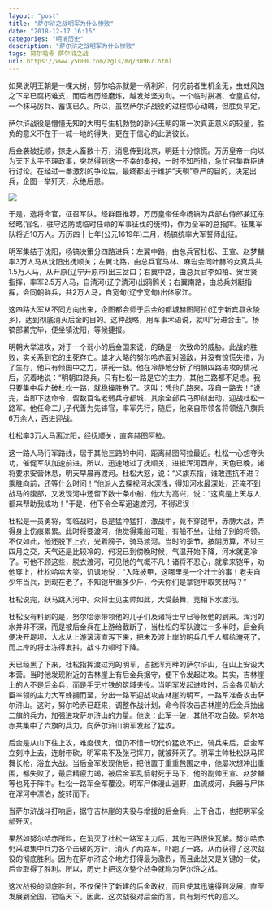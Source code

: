 ```yaml
---
layout: "post"
title: "萨尔浒之战明军为什么惨败"
date: "2018-12-17 16:15"
categories: "明清历史"
description: "萨尔浒之战明军为什么惨败"
tags: 努尔哈赤 萨尔浒之战
url: https://www.y5000.com/zgls/mq/30967.html
---
```






如果说明王朝是一棵大树，努尔哈赤就是一柄利斧，何况前者生机全无，虫蛀风蚀之下早已腐朽难支，而后者历经磨炼，越发斧坚刃利。一个临时拼凑、仓皇应付，一个秣马厉兵、蓄谋已久。所以，虽然萨尔浒战役的过程惊心动魄，但胜负早定。

萨尔浒战役是懵懂无知的大明与生机勃勃的新兴王朝的第一次真正意义的较量，胜负的意义不在于一城一地的得失，更在于信心的此消彼长。

后金袭破抚顺，掠走人畜数十万，消息传到北京，明廷十分惊慌。万历皇帝一向以为天下太平不理政事，突然得到这一不幸的奏报，一时不知所措，急忙召集群臣进行讨论。在经过一番激烈的争论后，最终都出于维护“天朝”尊严的目的，决定出兵，企图一举歼灭，永绝后患。

![](https://img.y5000.com/uploads/allimg/180620/8-1P6201450433I.jpg)

于是，选将命官，征召军队。经群臣推荐，万历皇帝任命杨镐为兵部右侍郎兼辽东经略(官名，驻守边防或临时任命的军事征伐的统帅)，作为全军的总指挥。征集军队将近10万人。万历四十七年(公元1619年)二月，杨镐统率大军誓师出征。

明军集结于沈阳，杨镐决策分四路进兵：左翼中路，由总兵官杜松、王宣、赵梦麟率3万人马从沈阳出抚顺关；左翼北路，由总兵官马林、麻岩会同叶赫的女真兵共1.5万人马，从开原(辽宁开原市)出三岔口；右翼中路，由总兵官李如柏、贺世贤指挥，率军2.5万人马，自清河(辽宁清河)出鸦鹘关；右翼南路，由总兵刘綎指挥，会同朝鲜兵，共2万人马，自宽甸(辽宁宽甸)出佟家江。

这四路大军从不同方向出来，企图都会师于后金的都城赫图阿拉(辽宁新宾县永陵乡)，达到彻底消灭后金的目的。这种战略，用军事术语说，就叫“分进合击”。杨镐部署完毕，便坐镇沈阳，等候捷报。

明朝大举进攻，对于一个弱小的后金国来说，的确是一次致命的威胁。此战的胜败，实关系到它的生死存亡。雄才大略的努尔哈赤面对强敌，并没有惊慌失措，为了生存，他只有倾国中之力，拼死一战。他在冷静地分析了明朝四路进攻的情况后，沉着地说：“明朝四路兵，只有杜松一路是它的主力，其他三路都不足虑。我只要集中兵力破杜松一路，就稳操胜券了。这叫：凭他几路来，我自一路去！”说完，当即下达命令，留数百名老弱兵守都城，其余全部兵马即刻出动，迎战杜松一路军。他任命二儿子代善为先锋官，率军先行，随后，他亲自带领各将领统八旗兵6万余人，西进迎战。

杜松率3万人马离沈阳，经抚顺关，直奔赫图阿拉。

这一路人马行军路线，居于其他三路的中间，距离赫图阿拉最近。杜松一心想夺头功，催促军队加速前进，所以，迅速地过了抚顺关，进抵浑河西岸，天色已晚，诸将要求安营休息，明天早晨再渡河。杜松大怒，说：“义旗东指，谁敢违抗不进？乘胜向前，还等什么时间！”他派人去探视河水深浅，得知河水最深处，还淹不到战马的腹部，又发现河中还留下数十条小船，他大为高兴，说：“这真是上天与人都来帮助我成功！”于是，他下令全军迅速渡河，不得迟误！

杜松是一员勇将，每临战时，总是猛冲猛打，激战中，竟不穿铠甲，赤膊大战，弄得身上伤痕累累。此时将要渡河，他觉得乘船可耻，有船不坐，让给了别的将领。不仅如此，他还脱下上衣，光着膀子，骑马渡河。当时的季节，按阴历算，不过三四月之交，天气还是比较冷的，何况已到傍晚时候，气温开始下降，河水就更冷了。可他不顾这些，脱衣渡河，可见他的气概不凡！诸将不忍心，就拿来铠甲，劝他穿上，杜松哈哈大笑，讥讽地说：“入阵披甲，这哪里是一个壮士的事！老夫自少年当兵，到现在老了，不知铠甲重多少斤，今天你们是拿铠甲取笑我吗？”

杜松说完，跃马跳入河中。众将士见主帅如此，大受鼓舞，竞相下水渡河。

杜松没有料到的是，努尔哈赤带领他的儿子们及诸将士早已等候他的到来。浑河的水并非不深，而是被后金兵在上游给截断了，当杜松的军队渡过一多半时，后金兵便决开堤坝，大水从上游滚滚直泻下来，把未及渡上岸的明兵几千人都给淹死了，而上岸的将士冻得发抖，战斗力顿时下降。

天已经黑了下来，杜松指挥渡过河的明军，占据浑河畔的萨尔浒山，在山上安设大本营。当时他发现附近的吉林崖上有后金兵据守，便下令发起进攻。其实，吉林崖上的人不是后金兵，而是手无寸铁的筑城夫役。当明军发起进攻时，后金各贝勒大臣率领的主力大军蜂拥而至，分出一路军迎战攻吉林崖的明军，一路军准备攻击萨尔浒山。这时，努尔哈赤已赶来，调整作战计划，命令将攻击吉林崖的后金兵抽出二旗的兵力，加强进攻萨尔浒山的力量。他说：此军一破，其他不攻自破。努尔哈赤共集中了六旗的兵力，向萨尔浒山明军发起了猛攻。

后金是从山下往上攻，难度很大，但仍不惜一切代价猛攻不止，骑兵来后，后金军立刻冲上去，连射带砍，明军来不及张弓挥刀，就被歼灭了。明军主帅杜松跃马挥舞长枪，浴血大战。当后金军发现他后，把他置于重重包围之中，他屡次想冲出重围，都失败了，最后精疲力竭，被后金军乱箭射死于马下，他的副帅王宣、赵梦麟等也死于阵中。杜松一路军全军覆没。明军尸体漫山遍野，血流成河，兵器与尸体在浑河中漂泊，旋转而下。

当萨尔浒战斗打响后，据守吉林崖的夫役与增援的后金兵，上下合击，也把明军全部歼灭。

果然如努尔哈赤所料，在消灭了杜松一路军主力后，其他三路很快瓦解。努尔哈赤仍采取集中兵力各个击破的方针，消灭了两路军，吓跑了一路，从而获得了这次战役的彻底胜利。因为在萨尔浒这个地方打得最为激烈，而且此战又是关键的一仗，后金取得了胜利。所以，历史上把这次整个战争就称为萨尔浒之战。

这次战役的彻底胜利，不仅保住了新建的后金政权，而且使其迅速得到发展，直至发展到全国，君临天下。因此，这次战役对后金而言，具有划时代的意义。

